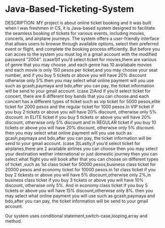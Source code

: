 # Java-Based-Ticketing-System

DESCRIPTION:
MY project  is about online ticket booking and it was built when I was freshmen in CS, it is  Java-based system designed to facilitate the seamless booking of tickets for various events, including movies, concerts, and airplane journeys. The system offers a user-friendly interface that allows users to browse through available options, select their preferred event or flight, and complete the booking process efficiently.
But before you can acces to the system you must log in a gmail account with the modified password ”2004”.
(case1)If you’d select ticket for movies,there are various of genre that you may choose ,and each genre has 10 availabale movies and  each movie is only 150 pesos per ticket,and you may choose your seat number, and if you buy 5 tickets or above you will have 20% discount otherwise only 5%.then you may select what online payment  will you use such as gcash,paymaya and bdo,after you can pay, the ticket information will be send to your gmail account.
(case 2)And if you’d select ticket for concert, there are 6 different boy bands that you can choose.and each concert has a different types of ticket such as vip ticket for 5000 pesos,elite ticket for 2000 pesos and the regular ticket for 1000 pesos.In VIP ticket if you buy 2 tickets or above you will have 20% discount, otherwise only 5% discount .In ELITE ticket if you buy 5 tickets or above you will have 20% discount, otherwise only 5% discount and In REGULAR ticket if you buy 10 tickets or above you will have 20% discount, otherwise only 5% discount. then you may select what online payment will you use such as gcash,paymaya and bdo,after you can pay, the ticket information will be send to your gmail account.
(case 3)Lastly,if you’d select ticket for airplanes,there are 2 available airlines you can choose then you may select your destination wether international or just domestic journey then you can select what flight you will book after that you can choose on different types of ticket ,such as 1st class ticket for 50000 pesos,business class ticket for 20000 pesos and economy ticket for 10000 pesos.in 1st class ticket if you buy 2 tickests or above you will have 5% discount,otherwise only 2%,in business class ticket if you buy 3 tickets or above you will have 10% discount, otherwise only 5%. And in economy class ticket if you buy 5 tickets or above you will have 15% discount,otherwise only 8%. then you may select what online payment you will use such as gcash,paymaya and bdo,after you can pay, the ticket information will be send to your gmail account.

Our system uses conditional statement,switch-case,looping,array and method.
